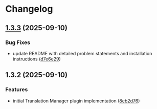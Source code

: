 # Changelog

## [1.3.3](https://github.com/LindemannRock/translation-manager/compare/v1.3.2...v1.3.3) (2025-09-10)


### Bug Fixes

* update README with detailed problem statements and installation instructions ([d7e6e29](https://github.com/LindemannRock/translation-manager/commit/d7e6e2904bcb8399ecec8b0b1d150b8c4f026701))

## 1.3.2 (2025-09-10)


### Features

* initial Translation Manager plugin implementation ([8eb2d76](https://github.com/LindemannRock/translation-manager/commit/8eb2d7613702508d6ddad92d3b237a8eb67d1176))
